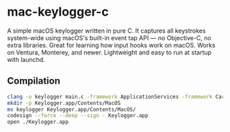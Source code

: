 # mac-keylogger-c

A simple macOS keylogger written in pure C. It captures all keystrokes system-wide using macOS's built-in event tap API — no Objective-C, no extra libraries. Great for learning how input hooks work on macOS. Works on Ventura, Monterey, and newer. Lightweight and easy to run at startup with launchd.

## Compilation

```sh
clang -o keylogger main.c -framework ApplicationServices -framework Carbon
mkdir -p Keylogger.app/Contents/MacOS
mv keylogger Keylogger.app/Contents/MacOS/
codesign --force --deep --sign - Keylogger.app
open ./Keylogger.app
```

